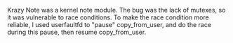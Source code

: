 Krazy Note was a kernel note module. The bug was the lack of mutexes, so it was vulnerable to race conditions. To make the race condition more reliable, I used userfaultfd to "pause" copy_from_user, and do the race during this pause, then resume copy_from_user.
